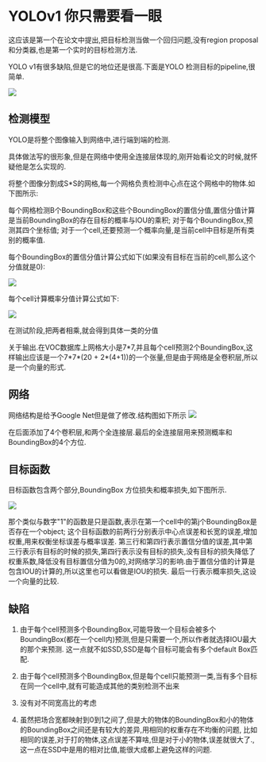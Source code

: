 # YOLOv1 你只需要看一眼

这应该是第一个在论文中提出,把目标检测当做一个回归问题,没有region proposal和分类器,也是第一个实时的目标检测方法.

YOLO v1有很多缺陷,但是它的地位还是很高.下面是YOLO 检测目标的pipeline,很简单.

![](https://github.com/zhangxiaoya/paper-notes/blob/master/Detection/notes/yolov1/1.png)

## 检测模型

YOLO是将整个图像输入到网络中,进行端到端的检测.

具体做法写的很形象,但是在网络中使用全连接层体现的,刚开始看论文的时候,就怀疑他是怎么实现的.

将整个图像分割成S\*S的网格,每一个网格负责检测中心点在这个网格中的物体.如下图所示:

每个网格检测B个BoundingBox和这些个BoundingBox的置信分值,置信分值计算是当前BoundingBox的存在目标的概率与IOU的乘积;
对于每个BoundingBox,预测其四个坐标值;
对于一个cell,还要预测一个概率向量,是当前cell中目标是所有类别的概率值.

每个BoundingBox的置信分值计算公式如下(如果没有目标在当前的cell,那么这个分值就是0):

![](https://github.com/zhangxiaoya/paper-notes/blob/master/Detection/notes/yolov1/2.png)

每个cell计算概率分值计算公式如下:

![](https://github.com/zhangxiaoya/paper-notes/blob/master/Detection/notes/yolov1/5.png)

在测试阶段,把两者相乘,就会得到具体一类的分值

关于输出.在VOC数据库上网格大小是7\*7,并且每个cell预测2个BoundingBox,这样输出应该是一个7\*7\*(20 + 2\*(4+1))的一个张量,但是由于网络是全卷积层,所以是一个向量的形式.

## 网络

网络结构是给予Google Net但是做了修改.结构图如下所示
![](https://github.com/zhangxiaoya/paper-notes/blob/master/Detection/notes/yolov1/3.png)

在后面添加了4个卷积层,和两个全连接层.最后的全连接层用来预测概率和BoundingBox的4个方位.

## 目标函数

目标函数包含两个部分,BoundingBox 方位损失和概率损失,如下图所示.

![](https://github.com/zhangxiaoya/paper-notes/blob/master/Detection/notes/yolov1/4.png)

那个类似与数字"1"的函数是只是函数,表示在第一个cell中的第j个BoundingBox是否存在一个object;
这个目标函数的前两行分别表示中心点误差和长宽的误差,增加权重,用来权衡坐标误差与概率误差.
第三行和第四行表示置信分值的误差,其中第三行表示有目标的时候的损失,第四行表示没有目标的损失,没有目标的损失降低了权重系数,降低没有目标置信分值为0的,对网络学习的影响.由于置信分值的计算是包含IOU的计算的,所以这里也可以看做是IOU的损失.
最后一行表示概率损失,这设一个向量的比较.


## 缺陷

1. 由于每个cell预测多个BoundingBox,可能导致一个目标会被多个BoundingBox(都在一个cell内)预测,但是只需要一个,所以作者就选择IOU最大的那个来预测. 这一点就不如SSD,SSD是每个目标可能会有多个default Box匹配.

2. 由于每个cell预测多个BoundingBox,但是每个cell只能预测一类,当有多个目标在同一个cell中,就有可能造成其他的类别检测不出来

3. 没有对不同宽高比的考虑

4. 虽然把场合宽都映射到0到1之间了,但是大的物体的BoundingBox和小的物体的BoundingBox之间还是有较大的差异,用相同的权重存在不均衡的问题, 比如相同的误差,对于打的物体,这点误差不算啥,但是对于小的物体,误差就很大了.,这一点在SSD中是用的相对比值,能很大成都上避免这样的问题.



